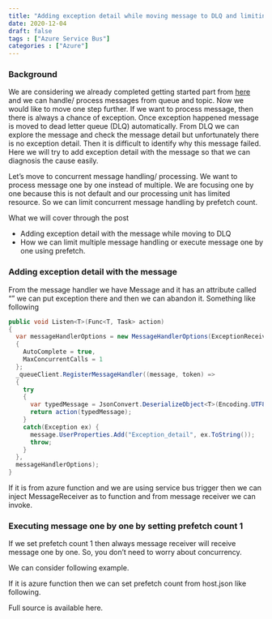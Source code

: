 ```yaml
---
title: "Adding exception detail while moving message to DLQ and limiting parallel message processing in Azure Service Bus"
date: 2020-12-04
draft: false
tags : ["Azure Service Bus"]
categories : ["Azure"]
---
```


### Background
We are considering we already completed getting started part from [here](https://docs.microsoft.com/en-us/azure/service-bus-messaging/service-bus-dotnet-get-started-with-queues) and we can handle/ process messages from queue and topic. Now we would like to move one step further. If we want to process message, then there is always a chance of exception. Once exception happened message is moved to dead letter queue (DLQ) automatically. From DLQ we can explore the message and check the message detail but unfortunately there is no exception detail. Then it is difficult to identify why this message failed. Here we will try to add exception detail with the message so that we can diagnosis the cause easily.

Let’s move to concurrent message handling/ processing. We want to process message one by one instead of multiple. We are focusing one by one because this is not default and our processing unit has limited resource.  So we can limit concurrent message handling by prefetch count.

What we will cover through the post
- Adding exception detail with the message while moving to DLQ
- How we can limit multiple message handling or execute message one by one using prefetch.


### Adding exception detail with the message
From the message handler we have Message and it has an attribute called “” we can put exception there and then we can abandon it. Something like following
``` cs
public void Listen<T>(Func<T, Task> action) 
{
  var messageHandlerOptions = new MessageHandlerOptions(ExceptionReceivedHandler) 
  {
    AutoComplete = true,
    MaxConcurrentCalls = 1
  };
  _queueClient.RegisterMessageHandler((message, token) =>
  {
    try 
    {
      var typedMessage = JsonConvert.DeserializeObject<T>(Encoding.UTF8.GetString(message.Body));
      return action(typedMessage);
    }
    catch(Exception ex) {
      message.UserProperties.Add("Exception_detail", ex.ToString());
      throw;
    }
  },
  messageHandlerOptions);
}
```


 
 

If it is from azure function and we are using service bus trigger then we can inject MessageReceiver as to function and from message receiver we can invoke.

 

### Executing message one by one by setting prefetch count 1

If we set prefetch count 1 then always message receiver will receive message one by one. So, you don’t need to worry about concurrency.

We can consider following example.

 

If it is azure function then we can set  prefetch count from host.json like following.

 

Full source is available here.

